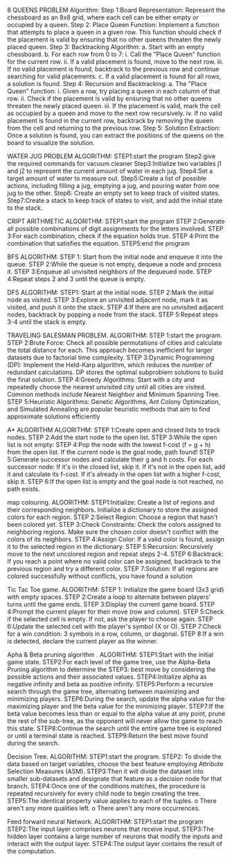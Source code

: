8 QUEENS PROBLEM
 Algorithm:
Step 1:Board Representation: Represent the chessboard as an 8x8 grid, where each cell can be either empty or occupied by a queen.
Step 2:   Place Queen Function: Implement a function that attempts to place a queen in a given row. This function should check if the placement is valid by ensuring that no other queens threaten the newly placed queen.
Step 3: Backtracking Algorithm: a. Start with an empty chessboard. b. For each row from 0 to 7: i. Call the "Place Queen" function for the current row. ii. If a valid placement is found, move to the next row. iii. If no valid placement is found, backtrack to the previous row and continue searching for valid placements. c. If a valid placement is found for all rows, a solution is found.
 Step 4:   Recursion and Backtracking: a. The "Place Queen" function:
 i. Given a row, try placing a queen in each column of that row. 
ii. Check if the placement is valid by ensuring that no other queens threaten the newly placed queen. 
iii. If the placement is valid, mark the cell as occupied by a queen and move to the next row recursively. 
iv. If no valid placement is found in the current row, backtrack by removing the queen from the cell and returning to the previous row.
 Step 5:    Solution Extraction: Once a solution is found, you can extract the positions of the queens on the board to visualize the solution.

WATER JUG PROBLEM
ALGORITHM: 
STEP1:start the program 
Step2:give the required commands for vacuum cleaner 
Step3:Initialize two variables j1 and j2 to represent the current amount of water in each jug.
Step4:Set a target amount of water to measure out.
Step5:Create a list of possible actions, including filling a jug, emptying a jug, and pouring      water from one jug to the other.
Step6: Create an empty set to keep track of visited states.
Step7:Create a stack to keep track of states to visit, and add the initial state to the stack.



CRIPT ARITHMETIC 
ALGORITHM:
STEP1:start the program 
STEP 2:Generate all possible combinations of digit assignments for the letters involved.
STEP 3:For each combination, check if the equation holds true.
STEP 4:Print the combination that satisfies the equation.
STEP5:end the program

BFS
ALGORITHM:
STEP 1: Start from the initial node and enqueue it into the queue.
STEP 2:While the queue is not empty, dequeue a node and process it.
STEP 3:Enqueue all unvisited neighbors of the dequeued node.
STEP 4:Repeat steps 2 and 3 until the queue is empty.

DFS
ALGORITHM:
STEP1: Start at the initial node.
STEP 2:Mark the initial node as visited.
STEP 3:Explore an unvisited adjacent node, mark it as visited, and push it onto the stack.
STEP 4:If there are no unvisited adjacent nodes, backtrack by popping a node from the stack.
STEP 5:Repeat steps 3-4 until the stack is empty.


TRAVELING SALESMAN PROBLEM.
ALGORITHM:
STEP 1:start the program.
STEP 2:Brute Force: Check all possible permutations of cities and calculate the total distance for each. This approach becomes inefficient for larger datasets due to factorial time complexity.
STEP 3:Dynamic Programming (DP): Implement the Held-Karp algorithm, which reduces the number of redundant calculations. DP stores the optimal subproblem solutions to build the final solution.
STEP 4:Greedy Algorithms: Start with a city and repeatedly choose the nearest unvisited city until all cities are visited. Common methods include Nearest Neighbor and Minimum Spanning Tree.
STEP 5:Heuristic Algorithms: Genetic Algorithms, Ant Colony Optimization, and Simulated Annealing are popular heuristic methods that aim to find approximate solutions efficiently


A* ALGORITHM
ALGORITHM:
STEP 1:Create open and closed lists to track nodes.
STEP 2:Add the start node to the open list.
STEP 3:While the open list is not empty:
STEP 4:Pop the node with the lowest f-cost (f = g + h) from the open list.
If the current node is the goal node, path found!
STEP 5:Generate successor nodes and calculate their g and h costs.
For each successor node:
If it's in the closed list, skip it.
If it's not in the open list, add it and calculate its f-cost.
If it's already in the open list with a higher f-cost, skip it.
STEP 6:If the open list is empty and the goal node is not reached, no path exists.


map colouring.
ALGORITHM:
STEP1:Initialize: Create a list of regions and their corresponding neighbors. Initialize a dictionary to store the assigned colors for each region.
STEP 2:Select Region: Choose a region that hasn't been colored yet.
STEP 3:Check Constraints: Check the colors assigned to neighboring regions. Make sure the chosen color doesn't conflict with the colors of its neighbors.
STEP 4:Assign Color: If a valid color is found, assign it to the selected region in the dictionary.
STEP 5:Recursion: Recursively move to the next uncolored region and repeat steps 2-4.
STEP 6:Backtrack: If you reach a point where no valid color can be assigned, backtrack to the previous region and try a different color.
STEP 7:Solution: If all regions are colored successfully without conflicts, you have found a solution

Tic Tac Toe game.
ALGORITHM:
STEP 1: Initialize the game board (3x3 grid) with empty spaces.
STEP 2:Create a loop to alternate between players' turns until the game ends.
STEP 3:Display the current game board.
STEP 4:Prompt the current player for their move (row and column).
STEP 5:Check if the selected cell is empty. If not, ask the player to choose again.
STEP 6:Update the selected cell with the player's symbol (X or O).
STEP 7:Check for a win condition: 3 symbols in a row, column, or diagonal.
STEP 8:If a win is detected, declare the current player as the winner.


Apha & Beta pruning algorithm .
ALGORITHM:
STEP1:Start with the initial game state.
STEP2:For each level of the game tree, use the Alpha-Beta Pruning algorithm to determine the STEP3: best move by considering the possible actions and their associated values.
STEP4:Initialize alpha as negative infinity and beta as positive infinity.
STEP5:Perform a recursive search through the game tree, alternating between maximizing and minimizing players.
STEP6:During the search, update the alpha value for the maximizing player and the beta value for the minimizing player.
STEP7:If the beta value becomes less than or equal to the alpha value at any point, prune the rest of the sub-tree, as the opponent will never allow the game to reach this state.
STEP8:Continue the search until the entire game tree is explored or until a terminal state is reached.
STEP9:Return the best move found during the search.


Decision Tree.
ALGORITHM:
STEP1:start the program.
STEP2: To divide the data based on target variables, choose the best feature employing Attribute   Selection Measures (ASM).
STEP3:Then it will divide the dataset into smaller sub-datasets and designate that feature as a decision node for that branch.
STEP4:Once one of the conditions matches, the procedure is repeated recursively for every child node to begin creating the tree.
STEP5:The identical property value applies to each of the tuples.
o	There aren't any more qualities left.
o	There aren't any more occurrences.

Feed forward neural Network.
ALGORITHM:
STEP1:start the program 
STEP2:The input layer comprises neurons that receive input.
STEP3:The hidden layer contains a large number of neurons that modify the inputs and interact with the output layer.
STEP4:The output layer contains the result of the computation.









